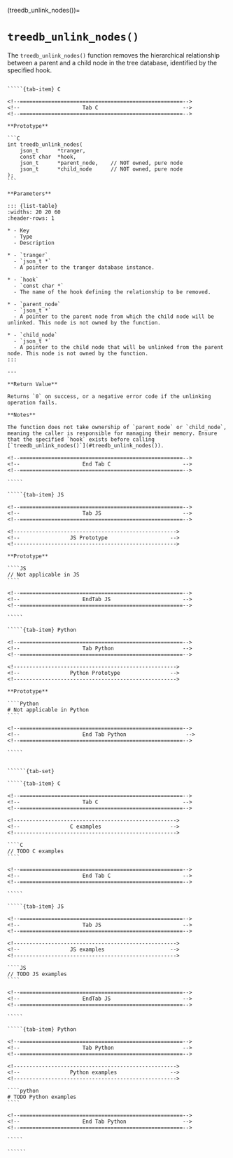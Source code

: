 <!-- ============================================================== -->
(treedb_unlink_nodes())=
# `treedb_unlink_nodes()`
<!-- ============================================================== -->

The `treedb_unlink_nodes()` function removes the hierarchical relationship between a parent and a child node in the tree database, identified by the specified hook.

<!------------------------------------------------------------>
<!--                    Prototypes                          -->
<!------------------------------------------------------------>

``````{tab-set}

`````{tab-item} C

<!--====================================================-->
<!--                    Tab C                           -->
<!--====================================================-->

**Prototype**

```C
int treedb_unlink_nodes(
    json_t      *tranger,
    const char  *hook,
    json_t      *parent_node,    // NOT owned, pure node
    json_t      *child_node      // NOT owned, pure node
);
```

**Parameters**

::: {list-table}
:widths: 20 20 60
:header-rows: 1

* - Key
  - Type
  - Description

* - `tranger`
  - `json_t *`
  - A pointer to the tranger database instance.

* - `hook`
  - `const char *`
  - The name of the hook defining the relationship to be removed.

* - `parent_node`
  - `json_t *`
  - A pointer to the parent node from which the child node will be unlinked. This node is not owned by the function.

* - `child_node`
  - `json_t *`
  - A pointer to the child node that will be unlinked from the parent node. This node is not owned by the function.
:::

---

**Return Value**

Returns `0` on success, or a negative error code if the unlinking operation fails.

**Notes**

The function does not take ownership of `parent_node` or `child_node`, meaning the caller is responsible for managing their memory. Ensure that the specified `hook` exists before calling [`treedb_unlink_nodes()`](#treedb_unlink_nodes()).

<!--====================================================-->
<!--                    End Tab C                       -->
<!--====================================================-->

`````

`````{tab-item} JS

<!--====================================================-->
<!--                    Tab JS                          -->
<!--====================================================-->

<!---------------------------------------------------->
<!--                JS Prototype                    -->
<!---------------------------------------------------->

**Prototype**

````JS
// Not applicable in JS
````

<!--====================================================-->
<!--                    EndTab JS                       -->
<!--====================================================-->

`````

`````{tab-item} Python

<!--====================================================-->
<!--                    Tab Python                      -->
<!--====================================================-->

<!---------------------------------------------------->
<!--                Python Prototype                -->
<!---------------------------------------------------->

**Prototype**

````Python
# Not applicable in Python
````

<!--====================================================-->
<!--                    End Tab Python                   -->
<!--====================================================-->

`````

``````

<!------------------------------------------------------------>
<!--                    Examples                            -->
<!------------------------------------------------------------>

```````{dropdown} Examples

``````{tab-set}

`````{tab-item} C

<!--====================================================-->
<!--                    Tab C                           -->
<!--====================================================-->

<!---------------------------------------------------->
<!--                C examples                      -->
<!---------------------------------------------------->

````C
// TODO C examples
````

<!--====================================================-->
<!--                    End Tab C                       -->
<!--====================================================-->

`````

`````{tab-item} JS

<!--====================================================-->
<!--                    Tab JS                          -->
<!--====================================================-->

<!---------------------------------------------------->
<!--                JS examples                     -->
<!---------------------------------------------------->

````JS
// TODO JS examples
````

<!--====================================================-->
<!--                    EndTab JS                       -->
<!--====================================================-->

`````

`````{tab-item} Python

<!--====================================================-->
<!--                    Tab Python                      -->
<!--====================================================-->

<!---------------------------------------------------->
<!--                Python examples                 -->
<!---------------------------------------------------->

````python
# TODO Python examples
````

<!--====================================================-->
<!--                    End Tab Python                  -->
<!--====================================================-->

`````

``````

```````
